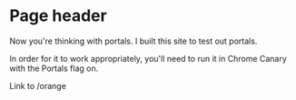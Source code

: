 # Page header
Now you're thinking with portals.
I built this site to test out portals.

In order for it to work appropriately, you'll need to run it in Chrome Canary with the Portals flag on.

Link to /orange